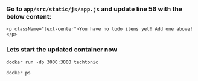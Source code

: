 ### Go to `app/src/static/js/app.js` and update line 56 with the below content:

```
<p className="text-center">You have no todo items yet! Add one above!</p>
```

### Lets start the updated container now

```
docker run -dp 3000:3000 techtonic

docker ps
```